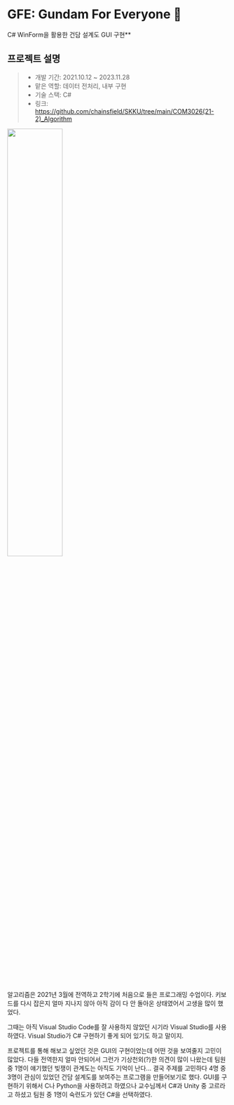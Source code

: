 # GFE: Gundam For Everyone 🤖
C# WinForm을 활용한 건담 설계도 GUI 구현**

## 프로젝트 설명
> - 개발 기간: 2021.10.12 ~ 2023.11.28
> - 맡은 역할: 데이터 전처리, 내부 구현
> - 기술 스택: C#
> - 링크: https://github.com/chainsfield/SKKU/tree/main/COM3026(21-2)_Algorithm

<img src="https://github.com/chainsfield/SKKU/assets/50831615/8552d99f-8616-4a2b-a861-91c5b53e487c.png" width="50%" height="50%"/>

알고리즘은 2021년 3월에 전역하고 2학기에 처음으로 들은 프로그래밍 수업이다.
키보드를 다시 잡은지 얼마 지나지 않아 아직 감이 다 안 돌아온 상태였어서 고생을 많이 했었다.

그때는 아직 Visual Studio Code를 잘 사용하지 않았던 시기라 Visual Studio를 사용하였다.
Visual Studio가 C# 구현하기 좋게 되어 있기도 하고 말이지.

프로젝트를 통해 해보고 싶었던 것은 GUI의 구현이었는데 어떤 것을 보여줄지 고민이 많았다.
다들 전역한지 얼마 안되어서 그런가 기상천외(?)한 의견이 많이 나왔는데 팀원 중 1명이 얘기했던 빚쟁이 관계도는 아직도 기억이 난다...
결국 주제를 고민하다 4명 중 3명이 관심이 있었던 건담 설계도를 보여주는 프로그램을 만들어보기로 했다.
GUI를 구현하기 위해서 C나 Python을 사용하려고 하였으나 교수님께서 C#과 Unity 중 고르라고 하셨고 팀원 중 1명이 숙련도가 있던 C#을 선택하였다.